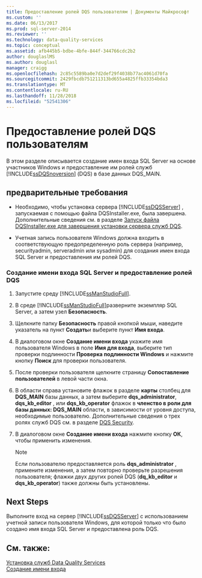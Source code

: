 ```yaml
---
title: Предоставление ролей DQS пользователям | Документы Майкрософт
ms.custom: ''
ms.date: 06/13/2017
ms.prod: sql-server-2014
ms.reviewer: ''
ms.technology: data-quality-services
ms.topic: conceptual
ms.assetid: afb445b5-bdbe-4bfe-844f-344766cdc2b2
author: douglaslMS
ms.author: douglasl
manager: craigg
ms.openlocfilehash: 2c85c5589ba0e7d2def29f4038b77ac4061d70fa
ms.sourcegitcommit: 2429fbcdb751211313bd655a4825ffb33354bda3
ms.translationtype: MT
ms.contentlocale: ru-RU
ms.lasthandoff: 11/28/2018
ms.locfileid: "52541306"
---
```

# <a name="grant-dqs-roles-to-users"></a>Предоставление ролей DQS пользователям
  В этом разделе описывается создание имен входа SQL Server на основе участников Windows и предоставление им ролей служб [!INCLUDE[ssDQSnoversion](../../includes/ssdqsnoversion-md.md)] (DQS) в базе данных DQS_MAIN.  
  
## <a name="prerequisites"></a>предварительные требования  
  
-   Необходимо, чтобы установка сервера [!INCLUDE[ssDQSServer](../../includes/ssdqsserver-md.md)] , запускаемая с помощью файла DQSInstaller.exe, была завершена. Дополнительные сведения см. в разделе [Запуск файла DQSInstaller.exe для завершения установки сервера служб DQS](run-dqsinstaller-exe-to-complete-data-quality-server-installation.md).  
  
-   Учетная запись пользователя Windows должна входить в соответствующую предопределенную роль сервера (например, securityadmin, serveradmin или sysadmin) для создания имен входа SQL Server и предоставления им ролей DQS.  
  
### <a name="to-create-sql-login-and-grant-dqs-roles"></a>Создание имени входа SQL Server и предоставление ролей DQS  
  
1.  Запустите среду [!INCLUDE[ssManStudioFull](../../includes/ssmanstudiofull-md.md)].  
  
2.  В среде [!INCLUDE[ssManStudioFull](../../includes/ssmanstudiofull-md.md)]разверните экземпляр SQL Server, а затем узел **Безопасность**.  
  
3.  Щелкните папку **Безопасность** правой кнопкой мыши, наведите указатель на пункт **Создать**и выберите пункт **Имя входа**.  
  
4.  В диалоговом окне **Создание имени входа** укажите имя пользователя Windows в поле **Имя для входа**, выберите тип проверки подлинности **Проверка подлинности Windows** и нажмите кнопку **Поиск** для проверки пользователя.  
  
5.  После проверки пользователя щелкните страницу **Сопоставление пользователей** в левой части окна.  
  
6.  В области справа установите флажок в разделе **карты** столбец для **DQS_MAIN** базы данных, а затем выберите **dqs_administrator**, **dqs_kb_editor** , или **dqs_kb_operator** флажок в **членство в роли для базы данных: DQS_MAIN** области, в зависимости от уровня доступа, необходимые пользователю. Дополнительные сведения о трех ролях служб DQS см. в разделе [DQS Security](../dqs-security.md).  
  
7.  В диалоговом окне **Создание имени входа** нажмите кнопку **ОК**, чтобы применить изменения.  
  
    > [!NOTE]  
    >  Если пользователю предоставляется роль **dqs_administrator** , примените изменения, а затем повторно проверьте разрешения пользователя; флажки двух других ролей DQS (**dq_kb_editor** и **dqs_kb_operator**) также должны быть установлены.  
  
## <a name="next-steps"></a>Next Steps  
 Выполните вход на сервер [!INCLUDE[ssDQSServer](../../includes/ssdqsserver-md.md)] с использованием учетной записи пользователя Windows, для которой только что было создано имя входа SQL Server и предоставлена роль DQS.  
  
## <a name="see-also"></a>См. также:  
 [Установка служб Data Quality Services](install-data-quality-services.md)   
 [Создание имени входа](../../relational-databases/security/authentication-access/create-a-login.md)  
  
  
